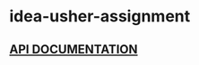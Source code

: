 # idea-usher-assignment

## [API DOCUMENTATION](https://documenter.getpostman.com/view/23291498/2sA3XV9zeJ)
